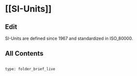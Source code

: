# [[SI-Units]] 

## Edit

SI-Units are defined since 1967 and standardized in ISO_80000. 

## All Contents

```folderv
```

```ccard
type: folder_brief_live
```

